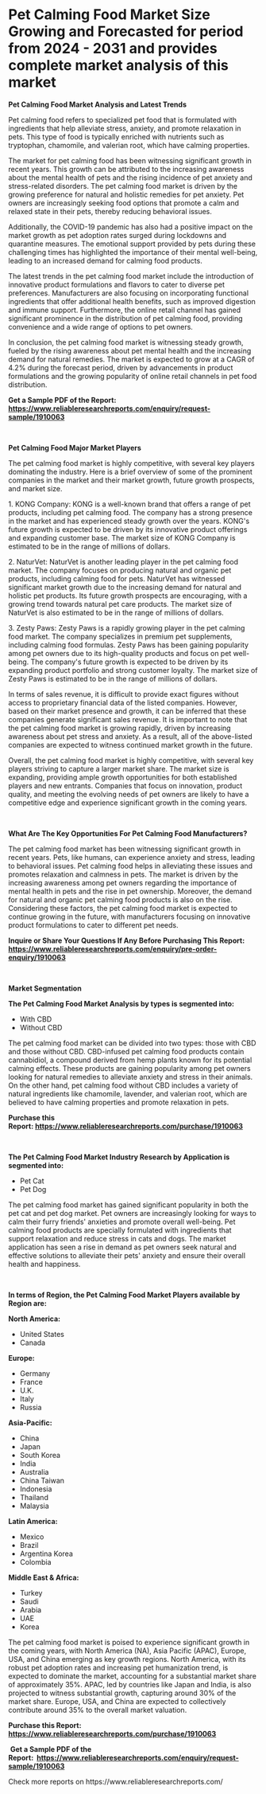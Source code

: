 <p><h1>Pet Calming Food Market Size Growing and Forecasted for period from 2024 - 2031 and provides complete market analysis of this market</h1></p><p><strong>Pet Calming Food Market Analysis and Latest Trends</strong></p>
<p><p>Pet calming food refers to specialized pet food that is formulated with ingredients that help alleviate stress, anxiety, and promote relaxation in pets. This type of food is typically enriched with nutrients such as tryptophan, chamomile, and valerian root, which have calming properties.</p><p>The market for pet calming food has been witnessing significant growth in recent years. This growth can be attributed to the increasing awareness about the mental health of pets and the rising incidence of pet anxiety and stress-related disorders. The pet calming food market is driven by the growing preference for natural and holistic remedies for pet anxiety. Pet owners are increasingly seeking food options that promote a calm and relaxed state in their pets, thereby reducing behavioral issues.</p><p>Additionally, the COVID-19 pandemic has also had a positive impact on the market growth as pet adoption rates surged during lockdowns and quarantine measures. The emotional support provided by pets during these challenging times has highlighted the importance of their mental well-being, leading to an increased demand for calming food products.</p><p>The latest trends in the pet calming food market include the introduction of innovative product formulations and flavors to cater to diverse pet preferences. Manufacturers are also focusing on incorporating functional ingredients that offer additional health benefits, such as improved digestion and immune support. Furthermore, the online retail channel has gained significant prominence in the distribution of pet calming food, providing convenience and a wide range of options to pet owners.</p><p>In conclusion, the pet calming food market is witnessing steady growth, fueled by the rising awareness about pet mental health and the increasing demand for natural remedies. The market is expected to grow at a CAGR of 4.2% during the forecast period, driven by advancements in product formulations and the growing popularity of online retail channels in pet food distribution.</p></p>
<p><strong>Get a Sample PDF of the Report:&nbsp; <a href="https://www.reliableresearchreports.com/enquiry/request-sample/1910063">https://www.reliableresearchreports.com/enquiry/request-sample/1910063</a></strong></p>
<p>&nbsp;</p>
<p><strong>Pet Calming Food Major Market Players</strong></p>
<p><p>The pet calming food market is highly competitive, with several key players dominating the industry. Here is a brief overview of some of the prominent companies in the market and their market growth, future growth prospects, and market size.</p><p>1. KONG Company: KONG is a well-known brand that offers a range of pet products, including pet calming food. The company has a strong presence in the market and has experienced steady growth over the years. KONG's future growth is expected to be driven by its innovative product offerings and expanding customer base. The market size of KONG Company is estimated to be in the range of millions of dollars.</p><p>2. NaturVet: NaturVet is another leading player in the pet calming food market. The company focuses on producing natural and organic pet products, including calming food for pets. NaturVet has witnessed significant market growth due to the increasing demand for natural and holistic pet products. Its future growth prospects are encouraging, with a growing trend towards natural pet care products. The market size of NaturVet is also estimated to be in the range of millions of dollars.</p><p>3. Zesty Paws: Zesty Paws is a rapidly growing player in the pet calming food market. The company specializes in premium pet supplements, including calming food formulas. Zesty Paws has been gaining popularity among pet owners due to its high-quality products and focus on pet well-being. The company's future growth is expected to be driven by its expanding product portfolio and strong customer loyalty. The market size of Zesty Paws is estimated to be in the range of millions of dollars.</p><p>In terms of sales revenue, it is difficult to provide exact figures without access to proprietary financial data of the listed companies. However, based on their market presence and growth, it can be inferred that these companies generate significant sales revenue. It is important to note that the pet calming food market is growing rapidly, driven by increasing awareness about pet stress and anxiety. As a result, all of the above-listed companies are expected to witness continued market growth in the future.</p><p>Overall, the pet calming food market is highly competitive, with several key players striving to capture a larger market share. The market size is expanding, providing ample growth opportunities for both established players and new entrants. Companies that focus on innovation, product quality, and meeting the evolving needs of pet owners are likely to have a competitive edge and experience significant growth in the coming years.</p></p>
<p>&nbsp;</p>
<p><strong>What Are The Key Opportunities For Pet Calming Food Manufacturers?</strong></p>
<p><p>The pet calming food market has been witnessing significant growth in recent years. Pets, like humans, can experience anxiety and stress, leading to behavioral issues. Pet calming food helps in alleviating these issues and promotes relaxation and calmness in pets. The market is driven by the increasing awareness among pet owners regarding the importance of mental health in pets and the rise in pet ownership. Moreover, the demand for natural and organic pet calming food products is also on the rise. Considering these factors, the pet calming food market is expected to continue growing in the future, with manufacturers focusing on innovative product formulations to cater to different pet needs.</p></p>
<p><strong>Inquire or Share Your Questions If Any Before Purchasing This Report: <a href="https://www.reliableresearchreports.com/enquiry/pre-order-enquiry/1910063">https://www.reliableresearchreports.com/enquiry/pre-order-enquiry/1910063</a></strong></p>
<p>&nbsp;</p>
<p><strong>Market Segmentation</strong></p>
<p><strong>The Pet Calming Food Market Analysis by types is segmented into:</strong></p>
<p><ul><li>With CBD</li><li>Without CBD</li></ul></p>
<p><p>The pet calming food market can be divided into two types: those with CBD and those without CBD. CBD-infused pet calming food products contain cannabidiol, a compound derived from hemp plants known for its potential calming effects. These products are gaining popularity among pet owners looking for natural remedies to alleviate anxiety and stress in their animals. On the other hand, pet calming food without CBD includes a variety of natural ingredients like chamomile, lavender, and valerian root, which are believed to have calming properties and promote relaxation in pets.</p></p>
<p><strong>Purchase this Report:&nbsp;<a href="https://www.reliableresearchreports.com/purchase/1910063">https://www.reliableresearchreports.com/purchase/1910063</a></strong></p>
<p>&nbsp;</p>
<p><strong>The Pet Calming Food Market Industry Research by Application is segmented into:</strong></p>
<p><ul><li>Pet Cat</li><li>Pet Dog</li></ul></p>
<p><p>The pet calming food market has gained significant popularity in both the pet cat and pet dog market. Pet owners are increasingly looking for ways to calm their furry friends' anxieties and promote overall well-being. Pet calming food products are specially formulated with ingredients that support relaxation and reduce stress in cats and dogs. The market application has seen a rise in demand as pet owners seek natural and effective solutions to alleviate their pets' anxiety and ensure their overall health and happiness.</p></p>
<p>&nbsp;</p>
<p><strong>In terms of Region, the Pet Calming Food Market Players available by Region are:</strong></p>
<p>
    <p> <strong> North America: </strong>
        <ul>
            <li>United States</li>
            <li>Canada</li>
        </ul>
        </p> 
    <p> <strong> Europe: </strong>
        <ul>
            <li>Germany</li>
            <li>France</li>
            <li>U.K.</li>
            <li>Italy</li>
            <li>Russia</li>
        </ul>
        </p> 
    <p> <strong> Asia-Pacific: </strong>
        <ul>
            <li>China</li>
            <li>Japan</li>
            <li>South Korea</li>
            <li>India</li>
            <li>Australia</li>
            <li>China Taiwan</li>
            <li>Indonesia</li>
            <li>Thailand</li>
            <li>Malaysia</li>
        </ul>
        </p> 
    <p> <strong> Latin America: </strong>
        <ul>
            <li>Mexico</li>
            <li>Brazil</li>
            <li>Argentina Korea</li>
            <li>Colombia</li>
        </ul>
        </p> 
    <p> <strong> Middle East & Africa: </strong>
        <ul>
            <li>Turkey</li>
            <li>Saudi</li>
            <li>Arabia</li>
            <li>UAE</li>
            <li>Korea</li>
        </ul>
    </p>
    </p>
<p><p>The pet calming food market is poised to experience significant growth in the coming years, with North America (NA), Asia Pacific (APAC), Europe, USA, and China emerging as key growth regions. North America, with its robust pet adoption rates and increasing pet humanization trend, is expected to dominate the market, accounting for a substantial market share of approximately 35%. APAC, led by countries like Japan and India, is also projected to witness substantial growth, capturing around 30% of the market share. Europe, USA, and China are expected to collectively contribute around 35% to the overall market valuation.</p></p>
<p><strong>Purchase this Report: <a href="https://www.reliableresearchreports.com/purchase/1910063">https://www.reliableresearchreports.com/purchase/1910063</a></strong></p>
<p>&nbsp;<strong>Get a Sample PDF of the Report:&nbsp;&nbsp;<a href="https://www.reliableresearchreports.com/enquiry/request-sample/1910063">https://www.reliableresearchreports.com/enquiry/request-sample/1910063</a></strong></p>
<p><strong></strong></p>
<p>Check more reports on https://www.reliableresearchreports.com/</p>